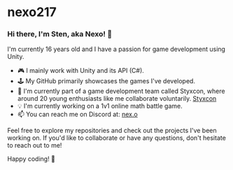 # nexo217
 ### Hi there, I'm Sten, aka Nexo! 👋

I'm currently 16 years old and I have a passion for game development using Unity.

- 🎮 I mainly work with Unity and its API (C#).
- 🕹️ My GitHub primarily showcases the games I've developed.
- 🚀 I'm currently part of a game development team called Styxcon, where around 20 young enthusiasts like me collaborate voluntarily. [Styxcon](https://linktr.ee/styxcon)
- 💡 I'm currently working on a 1v1 online math battle game.
- 📫 You can reach me on Discord at: [nex.o](https://discord.com/users/615596676375380008)

Feel free to explore my repositories and check out the projects I've been working on. If you'd like to collaborate or have any questions, don't hesitate to reach out to me!

Happy coding! 🚀


